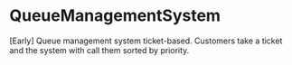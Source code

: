 # QueueManagementSystem
[Early] Queue management system ticket-based. Customers take a ticket and the system with call them sorted by priority.
